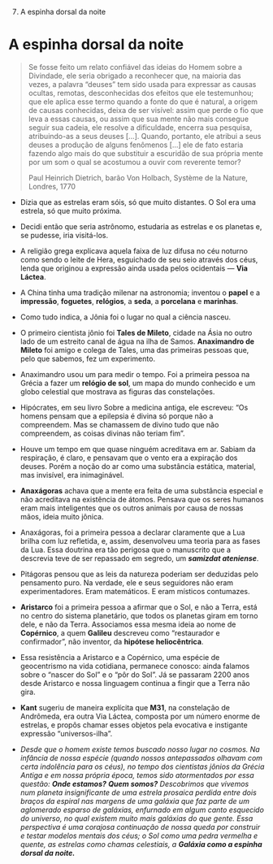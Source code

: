 7. A espinha dorsal da noite

# A espinha dorsal da noite

> Se fosse feito um relato confiável das ideias do Homem sobre a Divindade, ele seria obrigado a reconhecer que, na maioria das vezes, a palavra “deuses” tem sido usada para expressar as causas ocultas, remotas, desconhecidas dos efeitos que ele testemunhou; que ele aplica esse termo quando a fonte do que é natural, a origem de causas conhecidas, deixa de ser visível: assim que perde o fio que leva a essas causas, ou assim que sua mente não mais consegue seguir sua cadeia, ele resolve a dificuldade, encerra sua pesquisa, atribuindo-as a seus deuses \[...\]. Quando, portanto, ele atribui a seus deuses a produção de alguns fenômenos \[...\] ele de fato estaria fazendo algo mais do que substituir a escuridão de sua própria mente por um som o qual se acostumou a ouvir com reverente temor?
> 
> Paul Heinrich Dietrich, barão Von Holbach, Système de la Nature, Londres, 1770

- Dizia que as estrelas eram sóis, só que muito distantes. O Sol era uma estrela, só que muito próxima.
    
- Decidi então que seria astrônomo, estudaria as estrelas e os planetas e, se pudesse, iria visitá-los.
    
- A religião grega explicava aquela faixa de luz difusa no céu noturno como sendo o leite de Hera, esguichado de seu seio através dos céus, lenda que originou a expressão ainda usada pelos ocidentais — **Via Láctea**.
    
- A China tinha uma tradição milenar na astronomia; inventou o **papel** e a **impressão**, **foguetes**, **relógios**, a **seda**, a **porcelana** e **marinhas**.
    
- Como tudo indica, a Jônia foi o lugar no qual a ciência nasceu.
    
- O primeiro cientista jônio foi **Tales de Mileto**, cidade na Ásia no outro lado de um estreito canal de água na ilha de Samos. **Anaximandro de Mileto** foi amigo e colega de Tales, uma das primeiras pessoas que, pelo que sabemos, fez um experimento.
    
- Anaximandro usou um para medir o tempo. Foi a primeira pessoa na Grécia a fazer um **relógio de sol**, um mapa do mundo conhecido e um globo celestial que mostrava as figuras das constelações.
    
- Hipócrates, em seu livro Sobre a medicina antiga, ele escreveu: “Os homens pensam que a epilepsia é divina só porque não a compreendem. Mas se chamassem de divino tudo que não compreendem, as coisas divinas não teriam fim”.
    
- Houve um tempo em que quase ninguém acreditava em ar. Sabiam da respiração, é claro, e pensavam que o vento era a expiração dos deuses. Porém a noção do ar como uma substância estática, material, mas invisível, era inimaginável.
    
- **Anaxágoras** achava que a mente era feita de uma substância especial e não acreditava na existência de átomos. Pensava que os seres humanos eram mais inteligentes que os outros animais por causa de nossas mãos, ideia muito jônica.
    
- Anaxágoras, foi a primeira pessoa a declarar claramente que a Lua brilha com luz refletida, e, assim, desenvolveu uma teoria para as fases da Lua. Essa doutrina era tão perigosa que o manuscrito que a descrevia teve de ser repassado em segredo, um ***samizdat ateniense***.
    
- Pitágoras pensou que as leis da natureza poderiam ser deduzidas pelo pensamento puro. Na verdade, ele e seus seguidores não eram experimentadores. Eram matemáticos. E eram místicos contumazes.
    
- **Aristarco** foi a primeira pessoa a afirmar que o Sol, e não a Terra, está no centro do sistema planetário, que todos os planetas giram em torno dele, e não da Terra. Associamos essa mesma ideia ao nome de **Copérnico**, a quem **Galileu** descreveu como “restaurador e confirmador”, não inventor, da **hipótese heliocêntrica**.
    
- Essa resistência a Aristarco e a Copérnico, uma espécie de geocentrismo na vida cotidiana, permanece conosco: ainda falamos sobre o “nascer do Sol” e o “pôr do Sol”. Já se passaram 2200 anos desde Aristarco e nossa linguagem continua a fingir que a Terra não gira.
    
- **Kant** sugeriu de maneira explícita que **M31**, na constelação de Andrômeda, era outra Via Láctea, composta por um número enorme de estrelas, e propôs chamar esses objetos pela evocativa e instigante expressão “universos-ilha”.
    
- *Desde que o homem existe temos buscado nosso lugar no cosmos. Na infância de nossa espécie (quando nossos antepassados olhavam com certa indolência para os céus), no tempo dos cientistas jônios da Grécia Antiga e em nossa própria época, temos sido atormentados por essa questão: **Onde estamos?** **Quem somos?** Descobrimos que vivemos num planeta insignificante de uma estrela prosaica perdida entre dois braços da espiral nas margens de uma galáxia que faz parte de um aglomerado esparso de galáxias, enfurnado em algum canto esquecido do universo, no qual existem muito mais galáxias do que gente. Essa perspectiva é uma corajosa continuação de nossa queda por construir e testar modelos mentais dos céus; o Sol como uma pedra vermelha e quente, as estrelas como chamas celestiais, a **Galáxia como a espinha dorsal da noite.***